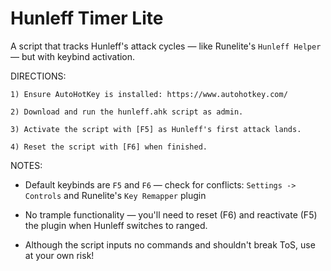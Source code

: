 # Hunleff Timer Lite

A script that tracks Hunleff's attack cycles — like Runelite's `Hunleff Helper` — but with keybind activation.

DIRECTIONS:

	1) Ensure AutoHotKey is installed: https://www.autohotkey.com/
	
	2) Download and run the hunleff.ahk script as admin.
	
	3) Activate the script with [F5] as Hunleff's first attack lands.
	
	4) Reset the script with [F6] when finished.
  
NOTES:

- Default keybinds are `F5` and `F6` — check for conflicts: `Settings -> Controls` and Runelite's `Key Remapper` plugin

- No trample functionality — you'll need to reset (F6) and reactivate (F5) the plugin when Hunleff switches to ranged.

- Although the script inputs no commands and shouldn't break ToS, use at your own risk!
